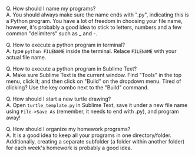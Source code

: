 Q. How should I name my programs?  
A. You should always make sure the name ends with ".py", indicating this is a Python program. You have a lot of freedom in choosing your file name, however, it's probably a good idea to stick to letters, numbers and a few common "delimiters" such as _ and -.

Q. How to execute a python program in terminal?  
A. type ```python FILENAME``` inside the terminal. Relace ```FILENAME``` with your actual file name.

Q. How to execute a python program in Sublime Text?  
A. Make sure Sublime Text is the current window. Find "Tools" in the top menu, click it; and then click on "Build" on the dropdown menu. Tired of clicking? Use the key combo next to the "Build" command.

Q. How should I start a new turtle drawing?  
A. Open ```turtle_template.py``` in Sublime Text, save it under a new file name using ```File->Save As``` (remember, it needs to end with .py), and program away!

Q. How should I organize my homework programs?  
A. It is a good idea to keep all your programs in one directory/folder. Additionally, creating a separate subfolder (a folder within another folder) for each week's homework is probably a good idea.
